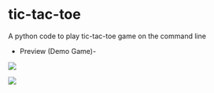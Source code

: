 # tic-tac-toe

A python code to play tic-tac-toe game on the command line

* Preview (Demo Game)-

![](https://github.com/rjrealworld/tic-tac-toe/blob/master/screenshot/Capture.PNG?raw=true)

![](https://github.com/rjrealworld/tic-tac-toe/blob/master/screenshot/Capture1.PNG?raw=true)

